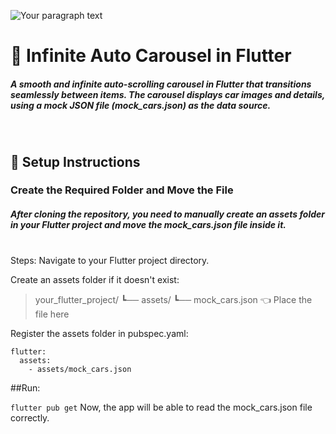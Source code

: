 

![Your paragraph text](https://github.com/user-attachments/assets/5c31d36d-3952-4e9a-8789-155f7f19e44e)


<h1>🚗 Infinite Auto Carousel in Flutter</h1>
<h5>A smooth and infinite auto-scrolling carousel in Flutter that transitions seamlessly between items. The carousel displays car images and details, using a mock JSON file (mock_cars.json) as the data source.
</h5>
<br>
<h2>📌 Setup Instructions</h2>
<h3>Create the Required Folder and Move the File</h3>
<h5>
After cloning the repository, you need to manually create an assets folder in your Flutter project and move the mock_cars.json file inside it.
</h5><br>
Steps:
Navigate to your Flutter project directory.

Create an assets folder if it doesn't exist:

>your_flutter_project/
┗── assets/
    ┗── mock_cars.json  👈 Place the file here

Register the assets folder in pubspec.yaml:
```
flutter:
  assets:
    - assets/mock_cars.json

```
##Run:

`flutter pub get`
Now, the app will be able to read the mock_cars.json file correctly.


